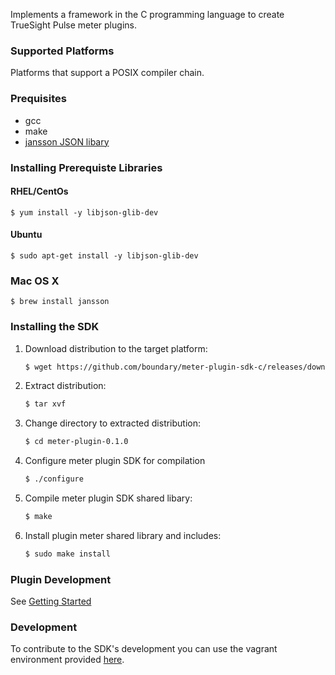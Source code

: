 Implements a framework in the C programming language to create TrueSight Pulse meter plugins.

### Supported Platforms

Platforms that support a POSIX compiler chain.

### Prequisites

- gcc
- make
- [jansson JSON libary](http://www.digip.org/jansson/)

### Installing Prerequiste Libraries

#### RHEL/CentOs

```
$ yum install -y libjson-glib-dev
``` 

#### Ubuntu

```
$ sudo apt-get install -y libjson-glib-dev
``` 

### Mac OS X

```
$ brew install jansson 
```

### Installing the SDK

1. Download distribution to the target platform:

    ```bash
    $ wget https://github.com/boundary/meter-plugin-sdk-c/releases/download/v0.1.0/meter-plugin-sdk-c-0.2.tar.gz
    ```
2. Extract distribution:

   ```bash
   $ tar xvf
   ```

3. Change directory to extracted distribution:

   ```bash
   $ cd meter-plugin-0.1.0
   ```

4. Configure meter plugin SDK for compilation

   ```bash
   $ ./configure
   ```

5. Compile meter plugin SDK shared libary:

   ```bash
   $ make
   ```

6. Install plugin meter shared library and includes:

   ```bash
   $ sudo make install
   ```

### Plugin Development

See [Getting Started](getting_started.md)

### Development

To contribute to the SDK's development you can use the vagrant environment provided [here](https://github.com/boundary/vagrant-plugin-c).

